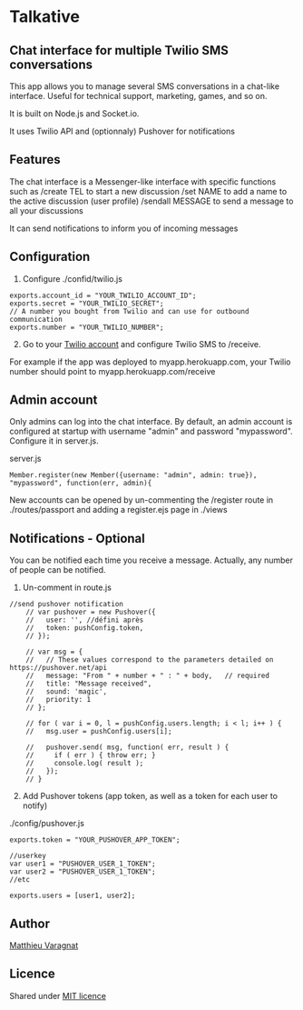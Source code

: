 # Talkative
## Chat interface for multiple Twilio SMS conversations

This app allows you to manage several SMS conversations in a chat-like interface. Useful for technical support, marketing, games, and so on.

It is built on Node.js and Socket.io.

It uses Twilio API and (optionnaly) Pushover for notifications

## Features

The chat interface is a Messenger-like interface with specific functions such as
/create TEL to start a new discussion
/set NAME to add a name to the active discussion (user profile)
/sendall MESSAGE to send a message to all your discussions

It can send notifications to inform you of incoming messages

## Configuration

1. Configure ./confid/twilio.js
```
exports.account_id = "YOUR_TWILIO_ACCOUNT_ID";
exports.secret = "YOUR_TWILIO_SECRET";
// A number you bought from Twilio and can use for outbound communication
exports.number = "YOUR_TWILIO_NUMBER";
```
2. Go to your [Twilio account](https://www.twilio.com/user/account/messaging/phone-numbers) and configure Twilio SMS to /receive.

For example if the app was deployed to myapp.herokuapp.com, your Twilio number should point to myapp.herokuapp.com/receive

## Admin account

Only admins can log into the chat interface. By default, an admin account is configured at startup with username "admin" and password "mypassword". Configure it in server.js.

server.js
```
Member.register(new Member({username: "admin", admin: true}), "mypassword", function(err, admin){
```

New accounts can be opened by un-commenting the /register route in ./routes/passport and adding a register.ejs page in ./views

## Notifications - Optional
You can be notified each time you receive a message. Actually, any number of people can be notified.

1. Un-comment in route.js
```
//send pushover notification
    // var pushover = new Pushover({
    //   user: '', //défini après
    //   token: pushConfig.token,
    // });

    // var msg = {
    //   // These values correspond to the parameters detailed on https://pushover.net/api
    //   message: "From " + number + " : " + body,   // required
    //   title: "Message received",
    //   sound: 'magic',
    //   priority: 1
    // };

    // for ( var i = 0, l = pushConfig.users.length; i < l; i++ ) {
    //   msg.user = pushConfig.users[i];

    //   pushover.send( msg, function( err, result ) {
    //     if ( err ) { throw err; }
    //     console.log( result );
    //   });
    // }
```

2. Add Pushover tokens (app token, as well as a token for each user to notify)

./config/pushover.js
```//API token
exports.token = "YOUR_PUSHOVER_APP_TOKEN";

//userkey
var user1 = "PUSHOVER_USER_1_TOKEN";
var user2 = "PUSHOVER_USER_1_TOKEN";
//etc

exports.users = [user1, user2];
```

## Author
[Matthieu Varagnat](https://fr.linkedin.com/in/matthieuvaragnat)

## Licence
Shared under [MIT licence](http://choosealicense.com/licenses/mit/)
